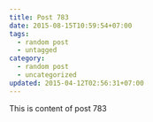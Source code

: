 ```yaml
---
title: Post 783
date: 2015-08-15T10:59:54+07:00
tags:
  - random post
  - untagged
category:
  - random post
  - uncategorized
updated: 2015-04-12T02:56:31+07:00
---
```

This is content of post 783